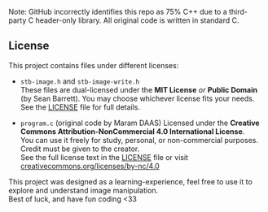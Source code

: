 Note: GitHub incorrectly identifies this repo as 75% C++ due to a third-party C header-only library. All original code is written in standard C.
## License

This project contains files under different licenses:

- `stb-image.h` and `stb-image-write.h`  
  These files are dual-licensed under the **MIT License** *or* **Public Domain**  
  (by Sean Barrett). You may choose whichever license fits your needs.  
  See the [LICENSE](LICENSE) file for full details.

-  `program.c` (original code by Maram DAAS)
  Licensed under the **Creative Commons Attribution-NonCommercial 4.0 International License**.  
  You can use it freely for study, personal, or non-commercial purposes.  
  Credit must be given to the creator.  
  See the full license text in the [LICENSE](LICENSE) file or visit  
  [creativecommons.org/licenses/by-nc/4.0](https://creativecommons.org/licenses/by-nc/4.0/)

This project was designed as a learning-experience, feel free to use it to explore and understand image manipulation.  
Best of luck, and have fun coding <33 
